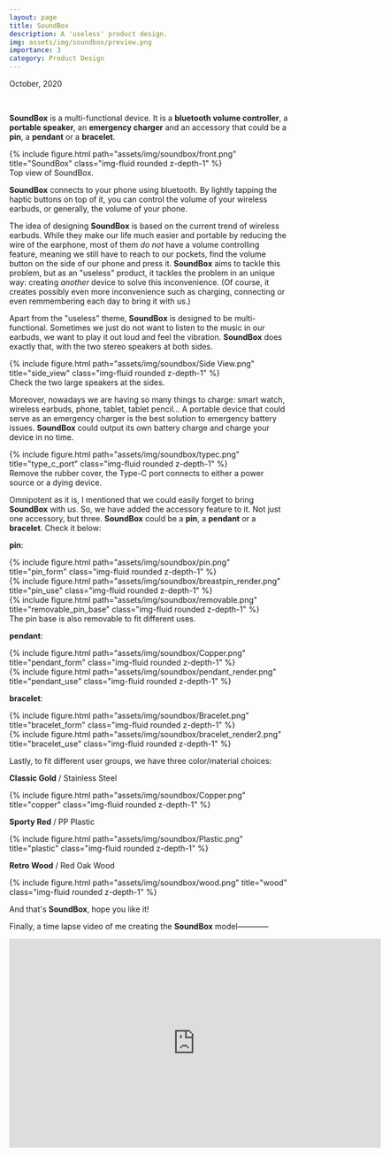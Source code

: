 ```yaml
---
layout: page
title: SoundBox
description: A 'useless' product design.
img: assets/img/soundbox/preview.png
importance: 3
category: Product Design
---
```


October, 2020

<br>

**SoundBox** is a multi-functional device. It is a **bluetooth volume controller**, a **portable speaker**, an **emergency charger** and an accessory that could be a **pin**, a **pendant** or a **bracelet**.

<div class="row">
    <div class="col-sm mt-3 mt-md-0">
        {% include figure.html path="assets/img/soundbox/front.png" title="SoundBox" class="img-fluid rounded z-depth-1" %}
    </div>
</div>
<div class="caption">
    Top view of SoundBox.
</div>

**SoundBox** connects to your phone using bluetooth. By lightly tapping the haptic buttons on top of it, you can control the volume of your wireless earbuds, or generally, the volume of your phone. 

The idea of designing **SoundBox** is based on the current trend of wireless earbuds. While they make our life much easier and portable by reducing the wire of the earphone, most of them *do not* have a volume controlling feature, meaning we still have to reach to our pockets, find the volume button on the side of our phone and press it. **SoundBox** aims to tackle this problem, but as an "useless" product, it tackles the problem in an unique way: creating *another* device to solve this inconvenience. (Of course, it creates possibly even more inconvenience such as charging, connecting or even remmembering each day to bring it with us.)

Apart from the "useless" theme, **SoundBox** is designed to be multi-functional. Sometimes we just do not want to listen to the music in our earbuds, we want to play it out loud and feel the vibration. **SoundBox** does exactly that, with the two stereo speakers at both sides.

<div class="row">
    <div class="col-sm mt-3 mt-md-0">
        {% include figure.html path="assets/img/soundbox/Side View.png" title="side_view" class="img-fluid rounded z-depth-1" %}
    </div>
</div>
<div class="caption">
    Check the two large speakers at the sides.
</div>

Moreover, nowadays we are having so many things to charge: smart watch, wireless earbuds, phone, tablet, tablet pencil... A portable device that could serve as an emergency charger is the best solution to emergency battery issues. **SoundBox** could output its own battery charge and charge your device in no time.

<div class="row">
    <div class="col-sm mt-3 mt-md-0">
        {% include figure.html path="assets/img/soundbox/typec.png" title="type_c_port" class="img-fluid rounded z-depth-1" %}
    </div>
</div>
<div class="caption">
    Remove the rubber cover, the Type-C port connects to either a power source or a dying device.
</div>

Omnipotent as it is, I mentioned that we could easily forget to bring **SoundBox** with us. So, we have added the accessory feature to it. Not just one accessory, but three. **SoundBox** could be a **pin**, a **pendant** or a **bracelet**. Check it below:

**pin**:

<div class="row">
    <div class="col-sm-8 mt-3 mt-md-0">
        {% include figure.html path="assets/img/soundbox/pin.png" title="pin_form" class="img-fluid rounded z-depth-1" %}
    </div>
    <div class="col-sm-4 mt-3 mt-md-0">
        {% include figure.html path="assets/img/soundbox/breastpin_render.png" title="pin_use" class="img-fluid rounded z-depth-1" %}
    </div>
</div>

<div class="row">
    <div class="col-sm mt-3 mt-md-0">
        {% include figure.html path="assets/img/soundbox/removable.png" title="removable_pin_base" class="img-fluid rounded z-depth-1" %}
    </div>
</div>
<div class="caption">
    The pin base is also removable to fit different uses.
</div>

**pendant**:

<div class="row">
    <div class="col-sm-8 mt-3 mt-md-0">
        {% include figure.html path="assets/img/soundbox/Copper.png" title="pendant_form" class="img-fluid rounded z-depth-1" %}
    </div>
    <div class="col-sm-4 mt-3 mt-md-0">
        {% include figure.html path="assets/img/soundbox/pendant_render.png" title="pendant_use" class="img-fluid rounded z-depth-1" %}
    </div>
</div>

**bracelet**:

<div class="row">
    <div class="col-sm-8 mt-3 mt-md-0">
        {% include figure.html path="assets/img/soundbox/Bracelet.png" title="bracelet_form" class="img-fluid rounded z-depth-1" %}
    </div>
    <div class="col-sm-4 mt-3 mt-md-0">
        {% include figure.html path="assets/img/soundbox/bracelet_render2.png" title="bracelet_use" class="img-fluid rounded z-depth-1" %}
    </div>
</div>

Lastly, to fit different user groups, we have three color/material choices:

**Classic Gold** / Stainless Steel

<div class="row">
    <div class="col-sm mt-3 mt-md-0">
        {% include figure.html path="assets/img/soundbox/Copper.png" title="copper" class="img-fluid rounded z-depth-1" %}
    </div>
</div>

**Sporty Red** / PP Plastic

<div class="row">
    <div class="col-sm mt-3 mt-md-0">
        {% include figure.html path="assets/img/soundbox/Plastic.png" title="plastic" class="img-fluid rounded z-depth-1" %}
    </div>
</div>

**Retro Wood** / Red Oak Wood

<div class="row">
    <div class="col-sm mt-3 mt-md-0">
        {% include figure.html path="assets/img/soundbox/wood.png" title="wood" class="img-fluid rounded z-depth-1" %}
    </div>
</div>

And that's **SoundBox**, hope you like it!

Finally, a time lapse video of me creating the **SoundBox** model————

<iframe width="672" height="378" src="https://www.youtube.com/embed/STRf5-EIsn8" title="YouTube video player" frameborder="0" allow="accelerometer; autoplay; clipboard-write; encrypted-media; gyroscope; picture-in-picture" allowfullscreen></iframe>
